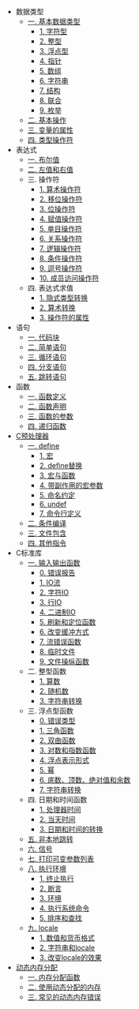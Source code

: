 * 数据类型
  * [一. 基本数据类型](数据类型/基本数据类型/基本数据类型.md)
    * [1. 字符型](数据类型/基本数据类型/字符型/字符型.md)
    * [2. 整型](数据类型/基本数据类型/整型/整型.md)
    * [3. 浮点型](数据类型/基本数据类型/浮点型/浮点型.md)
    * [4. 指针](数据类型/基本数据类型/指针/指针.md)
    * [5. 数组](数据类型/基本数据类型/数组/数组.md)
    * [6. 字符串](数据类型/基本数据类型/字符串/字符串.md)
    * [7. 结构](数据类型/基本数据类型/结构/结构.md)
    * [8. 联合](数据类型/基本数据类型/联合/联合.md)
    * [9. 枚举](数据类型/基本数据类型/枚举/枚举.md)
  * [二. 基本操作](数据类型/基本操作/基本操作.md)
  * [三. 变量的属性](数据类型/变量的属性/变量的属性.md)
  * [四. 类型操作符](数据类型/类型操作符/类型操作符.md)
* 表达式
  * [一. 布尔值](表达式/布尔值/布尔值.md)
  * [二. 左值和右值](表达式/左值和右值/左值和右值.md)
  * 三. 操作符
    * [1. 算术操作符](表达式/操作符/算术操作符/算术操作符.md)
    * [2. 移位操作符](表达式/操作符/移位操作符/移位操作符.md)
    * [3. 位操作符](表达式/操作符/位操作符/位操作符.md)
    * [4. 赋值操作符](表达式/操作符/赋值操作符/赋值操作符.md)
    * [5. 单目操作符](表达式/操作符/单目操作符/单目操作符.md)
    * [6. 关系操作符](表达式/操作符/关系操作符/关系操作符.md)
    * [7. 逻辑操作符](表达式/操作符/逻辑操作符/逻辑操作符.md)
    * [8. 条件操作符](表达式/操作符/条件操作符/条件操作符.md)
    * [9. 逗号操作符](表达式/操作符/逗号操作符/逗号操作符.md)
    * [10. 成员访问操作符](表达式/操作符/成员访问操作符/成员访问操作符.md)
  * 四. 表达式求值
    * [1. 隐式类型转换](表达式/表达式求值/隐式类型转换/隐式类型转换.md)
    * [2. 算术转换](表达式/表达式求值/算术转换/算术转换.md)
    * [3. 操作符的属性](表达式/表达式求值/操作符的属性/操作符的属性.md)
* 语句
  * [一. 代码块](语句/代码块/代码块.md)
  * [二. 简单语句](语句/简单语句/简单语句.md)
  * [三. 循环语句](语句/循环语句/循环语句.md)
  * [四. 分支语句](语句/分支语句/分支语句.md)
  * [五. 跳转语句](语句/跳转语句/跳转语句.md)
* 函数
  * [一. 函数定义](函数/函数定义/函数定义.md)
  * [二. 函数声明](函数/函数声明/函数声明.md)
  * [三. 函数的参数](函数/函数的参数/函数的参数.md)
  * [四. 递归函数](函数/递归函数/递归函数.md)
* [C预处理器](C预处理器/C预处理器.md)
  * [一. define](C预处理器/define/define.md)
    * [1. 宏](C预处理器/define/宏/宏.md)
    * [2. define替换](C预处理器/define/define替换/define替换.md)
    * [3. 宏与函数](C预处理器/define/宏与函数/宏与函数.md)
    * [4. 带副作用的宏参数](C预处理器/define/带副作用的宏参数/带副作用的宏参数.md)
    * [5. 命名约定](C预处理器/define/命名约定/命名约定.md)
    * [6. undef](C预处理器/define/undef/undef.md)
    * [7. 命令行定义](C预处理器/define/命令行定义/命令行定义.md)
  * [二. 条件编译](C预处理器/条件编译/条件编译.md)
  * [三. 文件包含](C预处理器/文件包含/文件包含.md)
  * [四. 其他指令](C预处理器/其他指令/其他指令.md)
* C标准库
  * [一. 输入输出函数](C标准库/输入输出函数/输入输出函数.md)
    * [0. 错误报告](C标准库/输入输出函数/错误报告/错误报告.md)
    * [1. IO流](C标准库/输入输出函数/IO流/IO流.md)
    * [2. 字符IO](C标准库/输入输出函数/字符IO/字符IO.md)
    * [3. 行IO](C标准库/输入输出函数/行IO/行IO.md)
    * [4. 二进制IO](C标准库/输入输出函数/二进制IO/二进制IO.md)
    * [5. 刷新和定位函数](C标准库/输入输出函数/刷新和定位函数/刷新和定位函数.md)
    * [6. 改变缓冲方式](C标准库/输入输出函数/改变缓冲方式/改变缓冲方式.md)
    * [7. 流错误函数](C标准库/输入输出函数/流错误函数/流错误函数.md)
    * [8. 临时文件](C标准库/输入输出函数/临时文件/临时文件.md)
    * [9. 文件操纵函数](C标准库/输入输出函数/文件操纵函数/文件操纵函数.md)
  * 二. 整型函数
    * [1. 算数](C标准库/整型函数/算数/算数.md)
    * [2. 随机数](C标准库/整型函数/随机数/随机数.md)
    * [3. 字符串转换](C标准库/整型函数/字符串转换/字符串转换.md)
  * 三. 浮点型函数
    * [0. 错误类型](C标准库/浮点型函数/错误类型/错误类型.md)
    * [1. 三角函数](C标准库/浮点型函数/三角函数/三角函数.md)
    * [2. 双曲函数](C标准库/浮点型函数/双曲函数/双曲函数.md)
    * [3. 对数和指数函数](C标准库/浮点型函数/对数和指数函数/对数和指数函数.md)
    * [4. 浮点表示形式](C标准库/浮点型函数/浮点表示形式/浮点表示形式.md)
    * [5. 幂](C标准库/浮点型函数/幂/幂.md)
    * [6. 底数、顶数、绝对值和余数](C标准库/浮点型函数/底数顶数绝对值和余数/底数顶数绝对值和余数.md)
    * [7. 字符串转换](C标准库/浮点型函数/字符串转换/字符串转换.md)
  * 四. 日期和时间函数
    * [1. 处理器时间](C标准库/日期和时间函数/处理器时间/处理器时间.md)
    * [2. 当天时间](C标准库/日期和时间函数/当天时间/当天时间.md)
    * [3. 日期和时间的转换](C标准库/日期和时间函数/日期和时间的转换/日期和时间的转换.md)
  * [五. 非本地跳转](C标准库/非本地跳转/非本地跳转.md)
  * [六. 信号](C标准库/信号/信号.md)
  * [七. 打印可变参数列表](C标准库/打印可变参数列表/打印可变参数列表.md)
  * [八. 执行环境](C标准库/执行环境/执行环境.md)
    * [1. 终止执行](C标准库/执行环境/终止执行/终止执行.md)
    * [2. 断言](C标准库/执行环境/断言/断言.md)
    * [3. 环境](C标准库/执行环境/环境/环境.md)
    * [4. 执行系统命令](C标准库/执行环境/执行系统命令/执行系统命令.md)
    * [5. 排序和查找](C标准库/执行环境/排序和查找/排序和查找.md)
  * [九. locale](C标准库/locale/locale.md)
    * [1. 数值和货币格式](C标准库/locale/数值和货币格式/数值和货币格式.md)
    * [2. 字符串和locale](C标准库/locale/字符串和locale/字符串和locale.md)
    * [3. 改变locale的效果](C标准库/locale/改变locale的效果/改变locale的效果.md)
* [动态内存分配](动态内存分配/动态内存分配.md)
  * [一. 内存分配函数](动态内存分配/内存分配函数/内存分配函数.md)
  * [二. 使用动态分配的内存](动态内存分配/使用动态分配的内存/使用动态分配的内存.md)
  * [三. 常见的动态内存错误](动态内存分配/常见的动态内存错误/常见的动态内存错误.md)